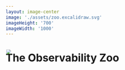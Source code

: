 ```yaml
---
layout: image-center
image: './assets/zoo.excalidraw.svg'
imageHeight: '700'
imageWidth: '1000'
---
```


# The Observability Zoo


<img src="../assets/zoo.excalidraw.svg">

<style>
img {
    border-radius: 5%;
    scale: 80%;
    margin-top: -60px;
}
  .slidev-layout {
    background: linear-gradient(to right, #A11CAF, #5B21B6);
}

</style>
